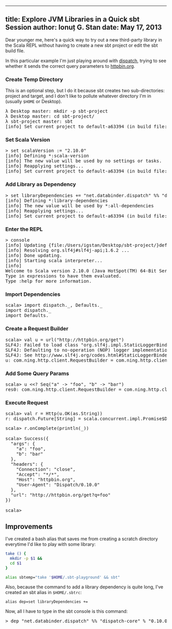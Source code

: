 --------------------------------------------------------------------------------
title: Explore JVM Libraries in a Quick sbt Session
author: Ionuț G. Stan
date: May 17, 2013
--------------------------------------------------------------------------------

Dear younger me, here's a quick way to try out a new third-party library in the
Scala REPL without having to create a new sbt project or edit the sbt build file.

In this particular example I'm just playing around with [dispatch][0], trying to
see whether it sends the correct query parameters to [httpbin.org](http://httpbin.org).

### Create Temp Directory
This is an optional step, but I do it because sbt creates two sub-directories:
project and target, and I don't like to pollute whatever directory I'm in (usually
`$HOME` or Desktop).

<pre class="terminal">
λ Desktop master: mkdir -p sbt-project
λ Desktop master: cd sbt-project/
λ sbt-project master: sbt
[info] Set current project to default-a63394 (in build file:/Users/igstan/Desktop/sbt-project/)
</pre>

### Set Scala Version
<pre class="terminal">
> set scalaVersion := "2.10.0"
[info] Defining *:scala-version
[info] The new value will be used by no settings or tasks.
[info] Reapplying settings...
[info] Set current project to default-a63394 (in build file:/Users/igstan/Desktop/sbt-project/)
</pre>

### Add Library as Dependency
<pre class="terminal">
> set libraryDependencies += "net.databinder.dispatch" %% "dispatch-core" % "0.10.0"
[info] Defining *:library-dependencies
[info] The new value will be used by *:all-dependencies
[info] Reapplying settings...
[info] Set current project to default-a63394 (in build file:/Users/igstan/Desktop/sbt-project/)
</pre>

### Enter the REPL
<pre class="terminal">
> console
[info] Updating {file:/Users/igstan/Desktop/sbt-project/}default-a63394...
[info] Resolving org.slf4j#slf4j-api;1.6.2 ...
[info] Done updating.
[info] Starting scala interpreter...
[info]
Welcome to Scala version 2.10.0 (Java HotSpot(TM) 64-Bit Server VM, Java 1.7.0_21).
Type in expressions to have them evaluated.
Type :help for more information.
</pre>

### Import Dependencies
<pre class="terminal">
scala> import dispatch._, Defaults._
import dispatch._
import Defaults._
</pre>

### Create a Request Builder
<pre class="terminal">
scala> val u = url("http://httpbin.org/get")
SLF4J: Failed to load class "org.slf4j.impl.StaticLoggerBinder".
SLF4J: Defaulting to no-operation (NOP) logger implementation
SLF4J: See http://www.slf4j.org/codes.html#StaticLoggerBinder for further details.
u: com.ning.http.client.RequestBuilder = com.ning.http.client.RequestBuilder@2cce6b12
</pre>

### Add Some Query Params
<pre class="terminal">
scala> u &lt;&lt;? Seq("a" -> "foo", "b" -> "bar")
res0: com.ning.http.client.RequestBuilder = com.ning.http.client.RequestBuilder@2cce6b12
</pre>

### Execute Request
<pre class="terminal">
scala> val r = Http(u.OK(as.String))
r: dispatch.Future[String] = scala.concurrent.impl.Promise$DefaultPromise@7495a73e
</pre>

<pre class="terminal">
scala> r.onComplete(println(_))

scala> Success({
  "args": {
    "a": "foo",
    "b": "bar"
  },
  "headers": {
    "Connection": "close",
    "Accept": "*/*",
    "Host": "httpbin.org",
    "User-Agent": "Dispatch/0.10.0"
  },
  "url": "http://httpbin.org/get?q=foo"
})

scala>
</pre>

## Improvements
I've created a bash alias that saves me from creating a scratch directory
everytime I'd like to play with some library:

~~~bash
take () {
  mkdir -p $1 &&
  cd $1
}

alias sbtemp="take '$HOME/.sbt-playground' && sbt"
~~~

Also, because the command to add a library dependency is quite long, I've created
an sbt alias in `$HOME/.sbtrc`:

~~~
alias dep=set libraryDependencies +=
~~~

Now, all I have to type in the sbt console is this command:

<pre class="terminal">
> dep "net.databinder.dispatch" %% "dispatch-core" % "0.10.0"
</pre>



[0]: http://dispatch.databinder.net/Dispatch.html
